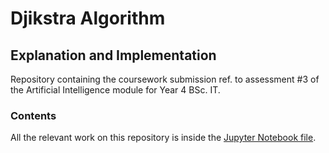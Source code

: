 # Djikstra Algorithm
## Explanation and Implementation
Repository containing the coursework submission ref. to assessment #3 of the Artificial Intelligence module for Year 4 BSc. IT.

### Contents
All the relevant work on this repository is inside the [Jupyter Notebook file](https://github.com/laisbsc/djikstra_ca_ai/blob/main/laiscarvalho_y4it_ca2.ipynb).


